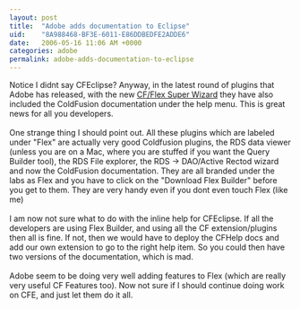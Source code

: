 ```yaml
---
layout: post
title:  "Adobe adds documentation to Eclipse"
uid:	"8A988468-BF3E-6011-E86DDBEDFE2ADDE6"
date:   2006-05-16 11:06 AM +0000
categories: adobe
permalink: adobe-adds-documentation-to-eclipse
---
```

Notice I didnt say CFEclipse? Anyway, in the latest round of plugins that Adobe has released, with the new <a target="_blank" href="http://www.dcooper.org/blog//client/index.cfm?mode=entry&amp;entry=3A035639-4E22-1671-53EDEEE1CAA496A4">CF/Flex Super Wizard</a> they have also included the ColdFusion documentation under the help menu. This is great news for all you developers.<br /><br />One strange thing I should point out. All these plugins which are labeled under &quot;Flex&quot; are actually very good Coldfusion plugins, the RDS data viewer (unless you are on a Mac, where you are stuffed if you want the Query Builder tool), the RDS File explorer, the RDS -&gt; DAO/Active Rectod wizard and now the ColdFusion documentation. They are all branded under the labs as Flex and you have to click on the &quot;Download Flex Builder&quot; before you get to them. They are very handy even if you dont even touch Flex (like me)<br /><br />I am now not sure what to do with the inline help for CFEclipse. If all the developers are using Flex Builder, and using all the CF extension/plugins then all is fine. If not, then we would have to deploy the CFHelp docs and add our own extension to go to the right help item. So you could then have two versions of the documentation, which is mad.<br /><br />Adobe seem to be doing very well adding features to Flex (which are really very useful CF Features too). Now not sure if I should continue doing work on CFE, and just let them do it all.